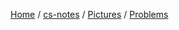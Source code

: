[Home](https://mengxianbin.github.io) /
[cs-notes](https://mengxianbin.github.io/cs-notes/site) /
[Pictures](https://mengxianbin.github.io/cs-notes/site/Pictures) /
[Problems](https://mengxianbin.github.io/cs-notes/site/Pictures/Problems)

## [](https://mengxianbin.github.io/cs-notes/site/Pictures/Problems/)
